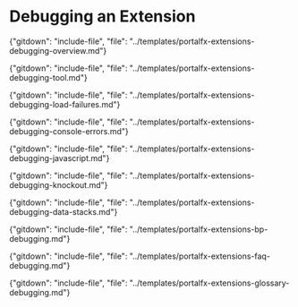 
# Debugging an Extension 

{"gitdown": "include-file", "file": "../templates/portalfx-extensions-debugging-overview.md"}

{"gitdown": "include-file", "file": "../templates/portalfx-extensions-debugging-tool.md"}

{"gitdown": "include-file", "file": "../templates/portalfx-extensions-debugging-load-failures.md"}

   {"gitdown": "include-file", "file": "../templates/portalfx-extensions-debugging-console-errors.md"}

   {"gitdown": "include-file", "file": "../templates/portalfx-extensions-debugging-javascript.md"}

  {"gitdown": "include-file", "file": "../templates/portalfx-extensions-debugging-knockout.md"}

   {"gitdown": "include-file", "file": "../templates/portalfx-extensions-debugging-data-stacks.md"}

  {"gitdown": "include-file", "file": "../templates/portalfx-extensions-bp-debugging.md"}

{"gitdown": "include-file", "file": "../templates/portalfx-extensions-faq-debugging.md"}

{"gitdown": "include-file", "file": "../templates/portalfx-extensions-glossary-debugging.md"}
